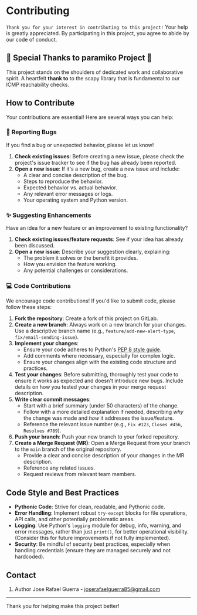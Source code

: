 # Contributing

`Thank you for your interest in contributing to this project!` Your help is greatly appreciated. By participating in this project, you agree to abide by our code of conduct.

## 🙏 Special Thanks to paramiko Project 🙏

This project stands on the shoulders of dedicated work and collaborative spirit. A heartfelt **thank to** to the scapy library that is fundamental to our ICMP reachability checks. 

## How to Contribute

Your contributions are essential! Here are several ways you can help:

### 🐛 Reporting Bugs

If you find a bug or unexpected behavior, please let us know!
1.  **Check existing issues**: Before creating a new issue, please check the project's issue tracker to see if the bug has already been reported.
2.  **Open a new issue**: If it's a new bug, create a new issue and include:
    * A clear and concise description of the bug.
    * Steps to reproduce the behavior.
    * Expected behavior vs. actual behavior.
    * Any relevant error messages or logs.
    * Your operating system and Python version.

### ✨ Suggesting Enhancements

Have an idea for a new feature or an improvement to existing functionality?
1.  **Check existing issues/feature requests**: See if your idea has already been discussed.
2.  **Open a new issue**: Describe your suggestion clearly, explaining:
    * The problem it solves or the benefit it provides.
    * How you envision the feature working.
    * Any potential challenges or considerations.

### 💻 Code Contributions

We encourage code contributions! If you'd like to submit code, please follow these steps:

1.  **Fork the repository**: Create a fork of this project on GitLab.
2.  **Create a new branch**: Always work on a new branch for your changes. Use a descriptive branch name (e.g., `feature/add-new-alert-type`, `fix/email-sending-issue`).
3.  **Implement your changes**:
    * Ensure your code adheres to Python's [PEP 8 style guide](https://www.python.org/dev/peps/pep-0008/).
    * Add comments where necessary, especially for complex logic.
    * Ensure your changes align with the existing code structure and practices.
4.  **Test your changes**: Before submitting, thoroughly test your code to ensure it works as expected and doesn't introduce new bugs. Include details on how you tested your changes in your merge request description.
5.  **Write clear commit messages**:
    * Start with a brief summary (under 50 characters) of the change.
    * Follow with a more detailed explanation if needed, describing *why* the change was made and *how* it addresses the issue/feature.
    * Reference the relevant issue number (e.g., `Fix #123`, `Closes #456`, `Resolves #789`).
6.  **Push your branch**: Push your new branch to your forked repository.
7.  **Create a Merge Request (MR)**: Open a Merge Request from your branch to the `main` branch of the original repository.
    * Provide a clear and concise description of your changes in the MR description.
    * Reference any related issues.
    * Request reviews from relevant team members.

## Code Style and Best Practices

* **Pythonic Code**: Strive for clean, readable, and Pythonic code.
* **Error Handling**: Implement robust `try-except` blocks for file operations, API calls, and other potentially problematic areas.
* **Logging**: Use Python's `logging` module for debug, info, warning, and error messages, rather than just `print()`, for better operational visibility. (Consider this for future improvements if not fully implemented).
* **Security**: Be mindful of security best practices, especially when handling credentials (ensure they are managed securely and not hardcoded).

## Contact

1. Author
Jose Rafael Guerra - joserafaelguerra85@gmail.com

---

Thank you for helping make this project better!

